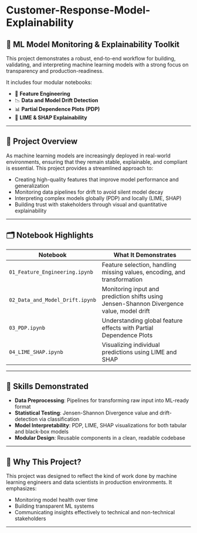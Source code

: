 # Customer-Response-Model-Explainability

## 🧠 ML Model Monitoring & Explainability Toolkit

This project demonstrates a robust, end-to-end workflow for building, validating, and interpreting machine learning models with a strong focus on transparency and production-readiness.

It includes four modular notebooks:

- 🔧 **Feature Engineering**
- 📉 **Data and Model Drift Detection**
- 📊 **Partial Dependence Plots (PDP)**
- 🧾 **LIME & SHAP Explainability**

---

## 📌 Project Overview

As machine learning models are increasingly deployed in real-world environments, ensuring that they remain stable, explainable, and compliant is essential. This project provides a streamlined approach to:

- Creating high-quality features that improve model performance and generalization
- Monitoring data pipelines for drift to avoid silent model decay
- Interpreting complex models globally (PDP) and locally (LIME, SHAP)
- Building trust with stakeholders through visual and quantitative explainability

---

## 🗂️ Notebook Highlights

| Notebook                          | What It Demonstrates                                                     |
|----------------------------------|--------------------------------------------------------------------------|
| `01_Feature_Engineering.ipynb`   | Feature selection, handling missing values, encoding, and transformation |
| `02_Data_and_Model_Drift.ipynb`  | Monitoring input and prediction shifts using Jensen-Shannon Divergence value, model drift  |
| `03_PDP.ipynb`                   | Understanding global feature effects with Partial Dependence Plots       |
| `04_LIME_SHAP.ipynb`             | Visualizing individual predictions using LIME and SHAP                   |

---

## 💼 Skills Demonstrated

- **Data Preprocessing**: Pipelines for transforming raw input into ML-ready format
- **Statistical Testing**: Jensen-Shannon Divergence value and drift-detection via classification
- **Model Interpretability**: PDP, LIME, SHAP visualizations for both tabular and black-box models
- **Modular Design**: Reusable components in a clean, readable codebase

---

## 🎯 Why This Project?

This project was designed to reflect the kind of work done by machine learning engineers and data scientists in production environments. It emphasizes:

- Monitoring model health over time  
- Building transparent ML systems  
- Communicating insights effectively to technical and non-technical stakeholders

---
